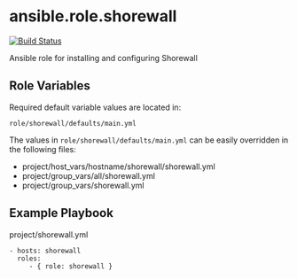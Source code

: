 ansible.role.shorewall
======================

[![Build Status](https://travis-ci.org/cjsteel/ansible-role-shorewall.svg?branch=master)](https://travis-ci.org/cjsteel/ansible-role-shorewall)

Ansible role for installing and configuring Shorewall

Role Variables
--------------

Required default variable values are located in:

    role/shorewall/defaults/main.yml
    
The values in `role/shorewall/defaults/main.yml` can be easily overridden in the following files:

* project/host_vars/hostname/shorewall/shorewall.yml
* project/group_vars/all/shorewall.yml
* project/group_vars/shorewall.yml

Example Playbook
----------------

project/shorewall.yml

    - hosts: shorewall
      roles:
         - { role: shorewall }

